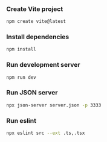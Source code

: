 ### Create Vite project

```bash
npm create vite@latest
```

### Install dependencies

```bash
npm install
```

### Run development server

```bash
npm run dev
```

### Run JSON server

```bash
npx json-server server.json -p 3333
```

### Run eslint

```bash
npx eslint src --ext .ts,.tsx
```
